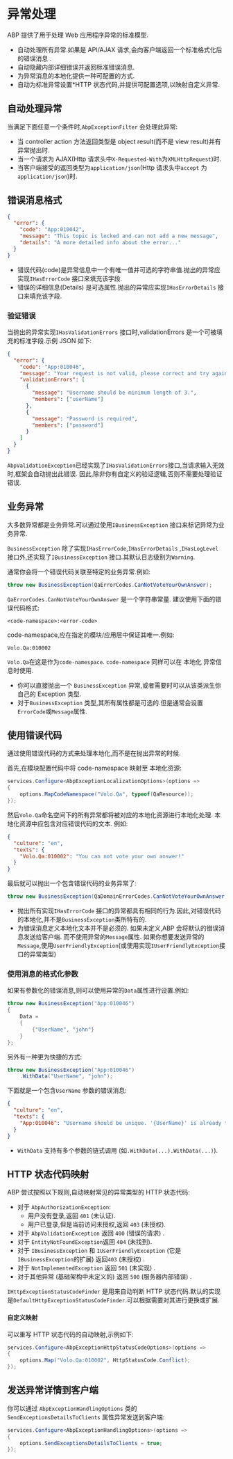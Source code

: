 # 异常处理

ABP 提供了用于处理 Web 应用程序异常的标准模型.

- 自动处理所有异常.如果是 API/AJAX 请求,会向客户端返回一个标准格式化后的错误消息 .
- 自动隐藏内部详细错误并返回标准错误消息.
- 为异常消息的本地化提供一种可配置的方式.
- 自动为标准异常设置\*HTTP 状态代码,并提供可配置选项,以映射自定义异常.

## 自动处理异常

当满足下面任意一个条件时,`AbpExceptionFilter` 会处理此异常:

- 当 controller action 方法返回类型是 object result(而不是 view result)并有异常抛出时.
- 当一个请求为 AJAX(Http 请求头中`X-Requested-With`为`XMLHttpRequest`)时.
- 当客户端接受的返回类型为`application/json`(Http 请求头中`accept` 为`application/json`)时.

## 错误消息格式

```json
{
  "error": {
    "code": "App:010042",
    "message": "This topic is locked and can not add a new message",
    "details": "A more detailed info about the error..."
  }
}
```

- 错误代码(code)是异常信息中一个有唯一值并可选的字符串值.抛出的异常应实现`IHasErrorCode` 接口来填充该字段.
- 错误的详细信息(Details) 是可选属性.抛出的异常应实现`IHasErrorDetails` 接口来填充该字段.

### 验证错误

当抛出的异常实现`IHasValidationErrors` 接口时,validationErrors 是一个可被填充的标准字段.示例 JSON 如下:

```json
{
  "error": {
    "code": "App:010046",
    "message": "Your request is not valid, please correct and try again!",
    "validationErrors": [
      {
        "message": "Username should be minimum length of 3.",
        "members": ["userName"]
      },
      {
        "message": "Password is required",
        "members": ["password"]
      }
    ]
  }
}
```

`AbpValidationException`已经实现了`IHasValidationErrors`接口,当请求输入无效时,框架会自动抛出此错误. 因此,除非你有自定义的验证逻辑,否则不需要处理验证错误.

## 业务异常

大多数异常都是业务异常.可以通过使用`IBusinessException` 接口来标记异常为业务异常.

`BusinessException` 除了实现`IHasErrorCode`,`IHasErrorDetails` ,`IHasLogLevel` 接口外,还实现了`IBusinessException` 接口.其默认日志级别为`Warning`.

通常你会将一个错误代码关联至特定的业务异常.例如:

```C#
throw new BusinessException(QaErrorCodes.CanNotVoteYourOwnAnswer);
```

`QaErrorCodes.CanNotVoteYourOwnAnswer` 是一个字符串常量. 建议使用下面的错误代码格式:

```
<code-namespace>:<error-code>
```

code-namespace,应在指定的模块/应用层中保证其唯一.例如:

```
Volo.Qa:010002
```

`Volo.Qa`在这是作为`code-namespace`. `code-namespace` 同样可以在 本地化 异常信息时使用.

- 你可以直接抛出一个 `BusinessException` 异常,或者需要时可以从该类派生你自己的 Exception 类型.
- 对于`BusinessException` 类型,其所有属性都是可选的.但是通常会设置`ErrorCode`或`Message`属性.

## 使用错误代码

通过使用错误代码的方式来处理本地化,而不是在抛出异常的时候.

首先,在模块配置代码中将 code-namespace 映射至 本地化资源:

```C#
services.Configure<AbpExceptionLocalizationOptions>(options =>
{
    options.MapCodeNamespace("Volo.Qa", typeof(QaResource));
});
```

然后`Volo.Qa`命名空间下的所有异常都将被对应的本地化资源进行本地化处理. 本地化资源中应包含对应错误代码的文本. 例如:

```json
{
  "culture": "en",
  "texts": {
    "Volo.Qa:010002": "You can not vote your own answer!"
  }
}
```

最后就可以抛出一个包含错误代码的业务异常了:

```C#
throw new BusinessException(QaDomainErrorCodes.CanNotVoteYourOwnAnswer);
```

- 抛出所有实现`IHasErrorCode` 接口的异常都具有相同的行为.因此,对错误代码的本地化,并不是`BusinessException`类所特有的.
- 为错误消息定义本地化文本并不是必须的. 如果未定义,ABP 会将默认的错误消息发送给客户端. 而不使用异常的`Message`属性. 如果你想要发送异常的`Message`,使用`UserFriendlyException`(或使用实现`IUserFriendlyException`接口的异常类型)

### 使用消息的格式化参数

如果有参数化的错误消息,则可以使用异常的`Data`属性进行设置.例如:

```C#
throw new BusinessException("App:010046")
{
    Data =
    {
        {"UserName", "john"}
    }
};

```

另外有一种更为快捷的方式:

```C#
throw new BusinessException("App:010046")
    .WithData("UserName", "john");
```

下面就是一个包含`UserName` 参数的错误消息:

```json
{
  "culture": "en",
  "texts": {
    "App:010046": "Username should be unique. '{UserName}' is already taken!"
  }
}
```

- `WithData` 支持有多个参数的链式调用 (如`.WithData(...).WithData(...)`).

## HTTP 状态代码映射

ABP 尝试按照以下规则,自动映射常见的异常类型的 HTTP 状态代码:

- 对于 `AbpAuthorizationException`:
  - 用户没有登录,返回 `401` (未认证).
  - 用户已登录,但是当前访问未授权,返回 `403` (未授权).
- 对于 `AbpValidationException` 返回 `400` (错误的请求) .
- 对于 `EntityNotFoundException`返回 `404` (未找到).
- 对于 `IBusinessException` 和 `IUserFriendlyException` (它是`IBusinessException`的扩展) 返回`403` (未授权) .
- 对于 `NotImplementedException` 返回 `501` (未实现) .
- 对于其他异常 (基础架构中未定义的) 返回 `500` (服务器内部错误) .

`IHttpExceptionStatusCodeFinder` 是用来自动判断 HTTP 状态代码.默认的实现是`DefaultHttpExceptionStatusCodeFinder`.可以根据需要对其进行更换或扩展.

#### 自定义映射

可以重写 HTTP 状态代码的自动映射,示例如下:

```C#
services.Configure<AbpExceptionHttpStatusCodeOptions>(options =>
{
    options.Map("Volo.Qa:010002", HttpStatusCode.Conflict);
});
```

## 发送异常详情到客户端

你可以通过 `AbpExceptionHandlingOptions` 类的 `SendExceptionsDetailsToClients` 属性异常发送到客户端:

```csharp
services.Configure<AbpExceptionHandlingOptions>(options =>
{
    options.SendExceptionsDetailsToClients = true;
});
```
